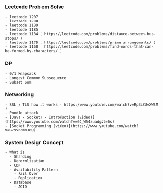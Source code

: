 ### Leetcode Problem Solve
    - leetcode 1207
    - leetcode 1200
    - leetcode 1189
    - leetcode 1185
    - leetcode 1184 ( https://leetcode.com/problems/distance-between-bus-stops/ )
    - leetcode 1175 ( https://leetcode.com/problems/prime-arrangements/ )
    - leetcode 1160 ( https://leetcode.com/problems/find-words-that-can-be-formed-by-characters/ )

### DP
    - 0/1 Knapsack 
    - Longest Common Subsequence
    - Subset Sum


### Networking
    - SSL / TLS how it works ( https://www.youtube.com/watch?v=Rp3iZUvXWlM )
    - Poodle attack
    - [Java - Sockets - Introduction (video)](https://www.youtube.com/watch?v=6G_W54zuadg&t=6s)
    - [Socket Programming (video)](https://www.youtube.com/watch?v=G75vN2mnJeQ)

### System Design Concept
    - What is   
      - Sharding
      - Denormlization
      - CDN
      - Availability Pattern
        - Fail Over
        - Replication
      - Database    
        - ACID
